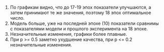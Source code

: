 1) По графикам видно, что до 17-19 эпох показатели улучшаются, а затем принимают те же значения, поэтому 18 эпох оптимальное число.
2) Модель больше, уже на последней эпохе (10) показатели сравнимы с показателями модели и прошлого эксперимента на 18 эпохе.
3) Незначительные изменения, графики более плавные.
4) При p >= 0.5 заметно ухудшение качества, при p <= 0.2 незначительные изменения.